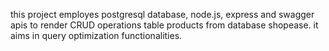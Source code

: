this project employes postgresql database, node.js, express and swagger apis to render CRUD operations table products from database shopease.
it aims in query optimization functionalities.
